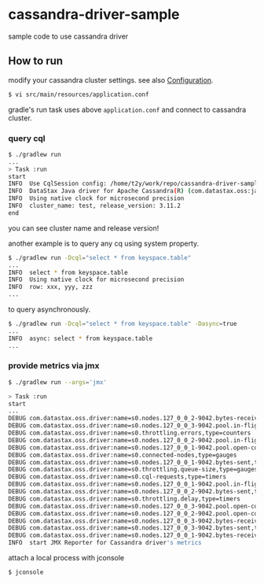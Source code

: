 # cassandra-driver-sample

sample code to use cassandra driver

## How to run

modify your cassandra cluster settings. see also [Configuration](https://docs.datastax.com/en/developer/java-driver/4.3/manual/core/configuration/).

```bash
$ vi src/main/resources/application.conf
```

gradle's run task uses above `application.conf` and connect to cassandra cluster.

### query cql

```bash
$ ./gradlew run
...
> Task :run
start
INFO  Use CqlSession config: /home/t2y/work/repo/cassandra-driver-sample/src/main/resources/application.conf
INFO  DataStax Java driver for Apache Cassandra(R) (com.datastax.oss:java-driver-core) version 4.3.1
INFO  Using native clock for microsecond precision
INFO  cluster_name: test, release_version: 3.11.2
end
```

you can see cluster name and release version!

another example is to query any cq using system property.

```bash
$ ./gradlew run -Dcql="select * from keyspace.table"
...
INFO  select * from keyspace.table
INFO  Using native clock for microsecond precision
INFO  row: xxx, yyy, zzz
...
```

to query asynchronously.

```bash
$ ./gradlew run -Dcql="select * from keyspace.table" -Dasync=true
...
INFO  async: select * from keyspace.table
...
```

### provide metrics via jmx

```bash
$ ./gradlew run --args='jmx'

> Task :run
start
...
DEBUG com.datastax.oss.driver:name=s0.nodes.127_0_0_2-9042.bytes-received,type=meters
DEBUG com.datastax.oss.driver:name=s0.nodes.127_0_0_3-9042.pool.in-flight,type=gauges
DEBUG com.datastax.oss.driver:name=s0.throttling.errors,type=counters
DEBUG com.datastax.oss.driver:name=s0.nodes.127_0_0_2-9042.pool.in-flight,type=gauges
DEBUG com.datastax.oss.driver:name=s0.nodes.127_0_0_1-9042.pool.open-connections,type=gauges
DEBUG com.datastax.oss.driver:name=s0.connected-nodes,type=gauges
DEBUG com.datastax.oss.driver:name=s0.nodes.127_0_0_1-9042.bytes-sent,type=meters
DEBUG com.datastax.oss.driver:name=s0.throttling.queue-size,type=gauges
DEBUG com.datastax.oss.driver:name=s0.cql-requests,type=timers
DEBUG com.datastax.oss.driver:name=s0.nodes.127_0_0_1-9042.pool.in-flight,type=gauges
DEBUG com.datastax.oss.driver:name=s0.nodes.127_0_0_2-9042.bytes-sent,type=meters
DEBUG com.datastax.oss.driver:name=s0.throttling.delay,type=timers
DEBUG com.datastax.oss.driver:name=s0.nodes.127_0_0_3-9042.pool.open-connections,type=gauges
DEBUG com.datastax.oss.driver:name=s0.nodes.127_0_0_2-9042.pool.open-connections,type=gauges
DEBUG com.datastax.oss.driver:name=s0.nodes.127_0_0_3-9042.bytes-received,type=meters
DEBUG com.datastax.oss.driver:name=s0.nodes.127_0_0_3-9042.bytes-sent,type=meters
DEBUG com.datastax.oss.driver:name=s0.nodes.127_0_0_1-9042.bytes-received,type=meters
INFO  start JMX Reporter for Cassandra driver's metrics
```

attach a local process with jconsole

```bash
$ jconsole
```
